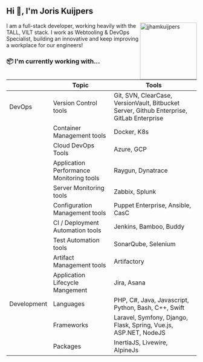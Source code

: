 ## Hi 👋, I'm Joris Kuijpers

<a href="https://github.com/jjhamkuijpers"><img src="https://github-readme-stats.vercel.app/api?username=jjhamkuijpers&show_icons=true&locale=en" align="right" height="150" alt="jjhamkuijpers" /></a>

I am a full-stack developer, working heavily with the TALL, VILT stack. I work as Webtooling & DevOps Specialist, building an innovative and keep improving a workplace for our engineers!

### 📦 I'm currently working with...
| | Topic | Tools |
|---|---|---|
| DevOps | Version Control tools | Git, SVN, ClearCase, VersionVault, Bitbucket Server, Github Enterprise, GitLab Enterprise |
| | Container Management tools | Docker, K8s |
| | Cloud DevOps Tools | Azure, GCP |
| | Application Performance Monitoring tools | Raygun, Dynatrace |
| | Server Monitoring tools | Zabbix, Splunk |
| | Configuration Management tools | Puppet Enterprise, Ansible, CasC |
| | CI / Deployment Automation tools | Jenkins, Bamboo, Buddy |
| | Test Automation tools | SonarQube, Selenium |
| | Artifact Management tools | Artifactory |
| | Application Lifecycle Mangement | Jira, Asana |
| Development | Languages | PHP, C#, Java, Javascript, Python, Bash, C++, Swift | 
| | Frameworks | Laravel, Symfony, Django, Flask, Spring, Vue.js, ASP.NET, NodeJS |
| | Packages | InertiaJS, Livewire, AlpineJs |
